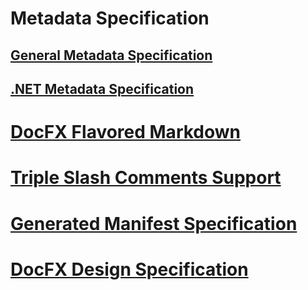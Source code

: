 ﻿# Metadata Specification
## [General Metadata Specification](metadata_format_spec.md)
## [.NET Metadata Specification](metadata_dotnet_spec.md)
# [DocFX Flavored Markdown](docfx_flavored_markdown.md)
# [Triple Slash Comments Support](triple_slash_comments_spec.md)
# [Generated Manifest Specification](docfx_build_manifest_file.md)
# [DocFX Design Specification](docfx_design_spec.md)